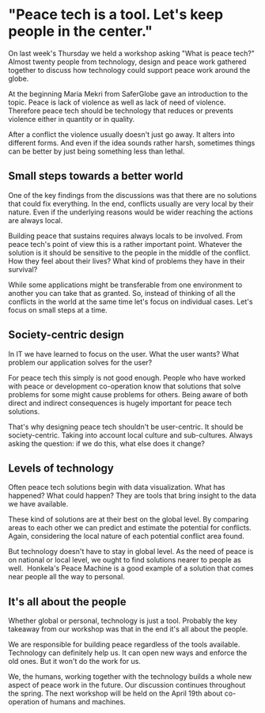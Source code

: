 # "Peace tech is a tool. Let's keep people in the center."

On last week's Thursday we held a workshop asking "What is peace tech?"  Almost twenty people from technology, design and peace work gathered together to discuss how technology could support peace work around the globe.

At the beginning Maria Mekri from SaferGlobe gave an introduction to the topic. Peace is lack of violence as well as lack of need of violence. Therefore peace tech should be technology that reduces or prevents violence either in quantity or in quality.

After a conflict the violence usually doesn't just go away. It alters into different forms. And even if the idea sounds rather harsh, sometimes things can be better by just being something less than lethal.

## Small steps towards a better world

One of the key findings from the discussions was that there are no solutions that could fix everything. In the end, conflicts usually are very local by their nature. Even if the underlying reasons would be wider reaching the actions are always local.

Building peace that sustains requires always locals to be involved. From peace tech's point of view this is a rather important point. Whatever the solution is it should be sensitive to the people in the middle of the conflict. How they feel about their lives? What kind of problems they have in their survival?

While some applications might be transferable from one environment to another you can take that as granted. So, instead of thinking of all the conflicts in the world at the same time let's focus on individual cases. Let's focus on small steps at a time.

## Society-centric design

In IT we have learned to focus on the user. What the user wants? What problem our application solves for the user?

For peace tech this simply is not good enough. People who have worked with peace or development co-operation know that solutions that solve problems for some might cause problems for others. Being aware of both direct and indirect consequences is hugely important for peace tech solutions.

That's why designing peace tech shouldn't be user-centric. It should be society-centric. Taking into account local culture and sub-cultures. Always asking the question: if we do this, what else does it change?

## Levels of technology

Often peace tech solutions begin with data visualization. What has happened? What could happen? They are tools that bring insight to the data we have available.

These kind of solutions are at their best on the global level. By comparing areas to each other we can predict and estimate the potential for conflicts. Again, considering the local nature of each potential conflict area found.

But technology doesn't have to stay in global level. As the need of peace is on national or local level, we ought to find solutions nearer to people as well.  Honkela's Peace Machine is a good example of a solution that comes near people all the way to personal.

## It's all about the people

Whether global or personal, technology is just a tool. Probably the key takeaway from our workshop was that in the end it's all about the people.

We are responsible for building peace regardless of the tools available. Technology can definitely help us. It can open new ways and enforce the old ones. But it won't do the work for us.


We, the humans, working together with the technology builds a whole new aspect of peace work in the future. Our discussion continues throughout the spring. The next workshop will be held on the April 19th about co-operation of humans and machines.
